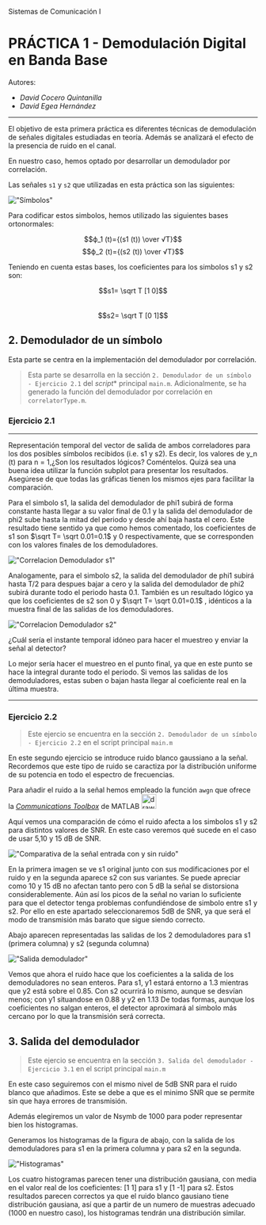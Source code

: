 Sistemas de Comunicación I
# PRÁCTICA 1 - Demodulación Digital en Banda Base

Autores:
* *David Cocero Quintanilla*  
* *David Egea Hernández*


---
El objetivo de esta primera práctica es diferentes técnicas de demodulación de señales digitales estudiadas en teoría. Además se analizará el efecto de la presencia de ruido en el canal. 

En nuestro caso, hemos optado por desarrollar un demodulador por correlación. 

Las señales `s1` y `s2` que utilizadas en esta práctica son las siguientes:

!["Símbolos"](Practica1/../images/1_simbolos.jpg)

Para codificar estos simbolos, hemos utilizado las siguientes bases ortonormales:

$$ϕ_1 (t)={(s1 (t)) \over √T}$$
$$ϕ_2 (t)={(s2 (t)) \over √T}$$

Teniendo en cuenta estas bases, los coeficientes para los simbolos s1 y s2 son:

$$s1= \sqrt T [1 0]$$       
$$s2= \sqrt T [0 1]$$ 

## 2. Demodulador de un símbolo

Esta parte se centra en la implementación del demodulador por correlación. 

> Esta parte se desarrolla en la sección `2. Demodulador de un símbolo - Ejercicio 2.1` del *script** principal `main.m`. Adicionalmente, se ha generado la función del demodulador por correlación en `correlatorType.m`.

### Ejercicio 2.1
---
Representación temporal del vector de salida de ambos correladores para los dos posibles símbolos recibidos (i.e. s1 y s2). Es decir, los valores de y_n (t) para n = 1,¿Son los resultados lógicos? Coméntelos. Quizá sea una buena idea utilizar la función subplot para presentar los resultados. Asegúrese de que todas las gráficas tienen los mismos ejes para facilitar la comparación.
   
Para el simbolo s1, la salida del demodulador de phi1 subirá de forma constante hasta llegar a su valor final de 0.1 y la salida del demodulador de phi2 sube hasta la mitad del periodo y desde ahí baja hasta el cero. Este resultado tiene sentido ya que como hemos comentado, los coeficientes de s1 son $\sqrt T= \sqrt 0.01=0.1$ y 0 respectivamente, que se corresponden con los valores finales de los demoduladores.

!["Correlacion Demodulador s1"](Practica1/../images/2_1_s1.jpg "Correlacion Demodulador s1")

Analogamente, para el simbolo s2, la salida del demodulador de phi1 subirá hasta T/2 para despues bajar a cero y la salida del demodulador de phi2 subirá durante todo el periodo hasta 0.1. También es un resultado lógico ya que los coeficientes de s2 son 0 y $\sqrt T= \sqrt 0.01=0.1$ , idénticos a la muestra final de las salidas de los demoduladores.

!["Correlacion Demodulador s2"](Practica1/../images/2_1_s2.jpg "Correlacion Demodulador s2")


¿Cuál sería el instante temporal idóneo para hacer el muestreo y enviar la señal al detector?

Lo mejor sería hacer el muestreo en el punto final, ya que en este punto se hace la integral durante todo el periodo. Si vemos las salidas de los demoduladores, estas  suben o bajan hasta llegar al coeficiente real en la última muestra.  

---
### Ejercicio 2.2

> Este ejercio se encuentra en la sección `2. Demodulador de un símbolo - Ejercicio 2.2` en el script principal `main.m`

En este segundo ejercicio se introduce ruido blanco gaussiano a la señal. Recordemos que este tipo de ruido se caractiza por la distribución uniforme de su potencia en todo el espectro de frecuencias. 

Para añadir el ruido a la señal hemos empleado la función `awgn` que ofrece la [*Communications Toolbox*](https://es.mathworks.com/products/communications.html) de MATLAB <img src="https://logos-marcas.com/wp-content/uploads/2020/12/MATLAB-Logo.png" alt="drawing" width="30"/>

Aquí vemos una comparación de cómo el ruido afecta a los simbolos s1 y s2 para distintos valores de SNR. En este caso veremos qué sucede en el caso de usar 5,10 y 15 dB de SNR.


!["Comparativa de la señal entrada con y sin ruido"](Practica1/../images/2_2_compartiva_con_y_sin_ruido.jpg "Comparativa de la señal entrada con y sin ruido")

En la primera imagen se ve s1 original junto con sus modificaciones por el ruido y en la segunda aparece s2 con sus variantes. Se puede apreciar como 10 y 15 dB no afectan tanto pero con 5 dB la señal se distorsiona considerablemente. Aún así los picos de la señal no varian lo suficiente para que el detector  tenga problemas confundiéndose de simbolo entre s1 y s2. Por ello en este apartado seleccionaremos 5dB de SNR, ya que será el modo de transmisión más barato que sigue siendo correcto.

Abajo aparecen representadas las salidas de los 2 demoduladores para s1 (primera columna) y s2 (segunda columna)

!["Salida demodulador"](Practica1/../images/2_2_salida_demodulador.jpg "Salida demodulador")

Vemos que ahora el ruido hace que los coeficientes a la salida de los demoduladores no sean enteros. Para s1, y1 estará entorno a 1.3 mientras que y2 está sobre el 0.85. Con s2 ocurrirá lo mismo, aunque se desvían menos; con y1 situandose en 0.88 y y2 en 1.13
De todas formas, aunque los coeficientes no salgan enteros, el detector aproximará al simbolo más cercano por lo que la transmisión será correcta.


## 3. Salida del demodulador 

> Este ejercio se encuentra en la sección `3. Salida del demodulador - Ejercicio 3.1` en el script principal `main.m`

En este caso seguiremos con el mismo nivel de 5dB SNR para el ruido blanco que añadimos. Este se debe a que es el minimo SNR que se permite sin que haya errores de transmisión.

Además elegiremos un valor de Nsymb de 1000 para poder representar bien los histogramas.

Generamos los histogramas de la figura de abajo, con la salida de los demoduladores para s1 en la primera columna y para s2 en la segunda.

!["Histogramas"](Practica1/../images/3_histogramas.jpg "Histogramas")

Los cuatro histogramas parecen tener una distribución gausiana, con media en el valor real de los coeficientes: [1 1] para s1 y [1 -1] para s2. Estos resultados parecen correctos ya que el ruido blanco gausiano tiene distribución gausiana, así que a partir de un numero de muestras adecuado (1000 en nuestro caso), los histogramas tendrán una distribución similar.
